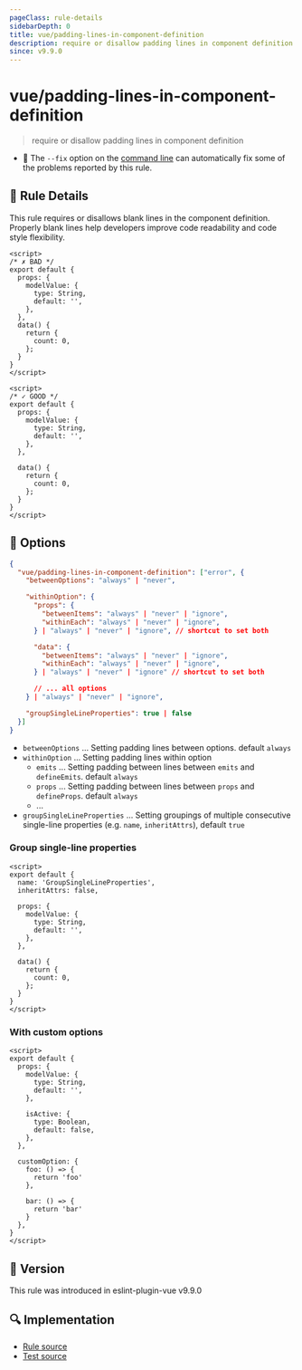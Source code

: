 ```yaml
---
pageClass: rule-details
sidebarDepth: 0
title: vue/padding-lines-in-component-definition
description: require or disallow padding lines in component definition
since: v9.9.0
---
```


# vue/padding-lines-in-component-definition

> require or disallow padding lines in component definition

- :wrench: The `--fix` option on the [command line](https://eslint.org/docs/user-guide/command-line-interface#fix-problems) can automatically fix some of the problems reported by this rule.

## :book: Rule Details

This rule requires or disallows blank lines in the component definition. Properly blank lines help developers improve code readability and code style flexibility.

<eslint-code-block fix :rules="{'vue/padding-lines-in-component-definition': ['error']}">

```vue
<script>
/* ✗ BAD */
export default {
  props: {
    modelValue: {
      type: String,
      default: '',
    },
  },
  data() {
    return {
      count: 0,
    };
  }
}
</script>
```

</eslint-code-block>

<eslint-code-block fix :rules="{'vue/padding-lines-in-component-definition': ['error']}">

```vue
<script>
/* ✓ GOOD */
export default {
  props: {
    modelValue: {
      type: String,
      default: '',
    },
  },

  data() {
    return {
      count: 0,
    };
  }
}
</script>
```

</eslint-code-block>

## :wrench: Options

```json
{
  "vue/padding-lines-in-component-definition": ["error", {
    "betweenOptions": "always" | "never",

    "withinOption": {
      "props": {
        "betweenItems": "always" | "never" | "ignore",
        "withinEach": "always" | "never" | "ignore",
      } | "always" | "never" | "ignore", // shortcut to set both

      "data": {
        "betweenItems": "always" | "never" | "ignore",
        "withinEach": "always" | "never" | "ignore",
      } | "always" | "never" | "ignore" // shortcut to set both

      // ... all options
    } | "always" | "never" | "ignore",

    "groupSingleLineProperties": true | false
  }]
}
```

- `betweenOptions` ... Setting padding lines between options. default `always`
- `withinOption` ... Setting padding lines within option
  - `emits` ... Setting padding between lines between `emits` and `defineEmits`. default `always`
  - `props` ... Setting padding between lines between `props` and `defineProps`. default `always`
  - ...
- `groupSingleLineProperties` ... Setting groupings of multiple consecutive single-line properties (e.g. `name`, `inheritAttrs`), default `true`

### Group single-line properties

<eslint-code-block fix :rules="{'vue/padding-lines-in-component-definition': ['error', { betweenOptions: 'always', withinOption: 'always', groupSingleLineProperties: true}]}">

```vue
<script>
export default {
  name: 'GroupSingleLineProperties',
  inheritAttrs: false,

  props: {
    modelValue: {
      type: String,
      default: '',
    },
  },

  data() {
    return {
      count: 0,
    };
  }
}
</script>
```

</eslint-code-block>

### With custom options

<eslint-code-block fix :rules="{'vue/padding-lines-in-component-definition': ['error', { betweenOptions: 'always', withinOption: { props: { betweenItems: 'always', withinEach: 'never' }, customOption: { betweenItems: 'always', withinEach: 'ignore' } }, groupSingleLineProperties: true}]}">

```vue
<script>
export default {
  props: {
    modelValue: {
      type: String,
      default: '',
    },

    isActive: {
      type: Boolean,
      default: false,
    },
  },

  customOption: {
    foo: () => {
      return 'foo'
    },

    bar: () => {
      return 'bar'
    }
  },
}
</script>
```

</eslint-code-block>

## :rocket: Version

This rule was introduced in eslint-plugin-vue v9.9.0

## :mag: Implementation

- [Rule source](https://github.com/vuejs/eslint-plugin-vue/blob/master/lib/rules/padding-lines-in-component-definition.js)
- [Test source](https://github.com/vuejs/eslint-plugin-vue/blob/master/tests/lib/rules/padding-lines-in-component-definition.js)
